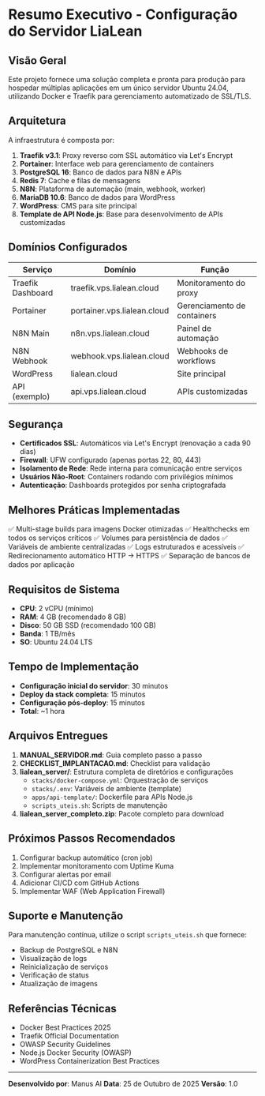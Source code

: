 # Resumo Executivo - Configuração do Servidor LiaLean

## Visão Geral

Este projeto fornece uma solução completa e pronta para produção para hospedar múltiplas aplicações em um único servidor Ubuntu 24.04, utilizando Docker e Traefik para gerenciamento automatizado de SSL/TLS.

## Arquitetura

A infraestrutura é composta por:

1. **Traefik v3.1**: Proxy reverso com SSL automático via Let's Encrypt
2. **Portainer**: Interface web para gerenciamento de containers
3. **PostgreSQL 16**: Banco de dados para N8N e APIs
4. **Redis 7**: Cache e filas de mensagens
5. **N8N**: Plataforma de automação (main, webhook, worker)
6. **MariaDB 10.6**: Banco de dados para WordPress
7. **WordPress**: CMS para site principal
8. **Template de API Node.js**: Base para desenvolvimento de APIs customizadas

## Domínios Configurados

| Serviço | Domínio | Função |
|---------|---------|--------|
| Traefik Dashboard | traefik.vps.lialean.cloud | Monitoramento do proxy |
| Portainer | portainer.vps.lialean.cloud | Gerenciamento de containers |
| N8N Main | n8n.vps.lialean.cloud | Painel de automação |
| N8N Webhook | webhook.vps.lialean.cloud | Webhooks de workflows |
| WordPress | lialean.cloud | Site principal |
| API (exemplo) | api.vps.lialean.cloud | APIs customizadas |

## Segurança

- **Certificados SSL**: Automáticos via Let's Encrypt (renovação a cada 90 dias)
- **Firewall**: UFW configurado (apenas portas 22, 80, 443)
- **Isolamento de Rede**: Rede interna para comunicação entre serviços
- **Usuários Não-Root**: Containers rodando com privilégios mínimos
- **Autenticação**: Dashboards protegidos por senha criptografada

## Melhores Práticas Implementadas

✅ Multi-stage builds para imagens Docker otimizadas
✅ Healthchecks em todos os serviços críticos
✅ Volumes para persistência de dados
✅ Variáveis de ambiente centralizadas
✅ Logs estruturados e acessíveis
✅ Redirecionamento automático HTTP → HTTPS
✅ Separação de bancos de dados por aplicação

## Requisitos de Sistema

- **CPU**: 2 vCPU (mínimo)
- **RAM**: 4 GB (recomendado 8 GB)
- **Disco**: 50 GB SSD (recomendado 100 GB)
- **Banda**: 1 TB/mês
- **SO**: Ubuntu 24.04 LTS

## Tempo de Implementação

- **Configuração inicial do servidor**: 30 minutos
- **Deploy da stack completa**: 15 minutos
- **Configuração pós-deploy**: 15 minutos
- **Total**: ~1 hora

## Arquivos Entregues

1. **MANUAL_SERVIDOR.md**: Guia completo passo a passo
2. **CHECKLIST_IMPLANTACAO.md**: Checklist para validação
3. **lialean_server/**: Estrutura completa de diretórios e configurações
   - `stacks/docker-compose.yml`: Orquestração de serviços
   - `stacks/.env`: Variáveis de ambiente (template)
   - `apps/api-template/`: Dockerfile para APIs Node.js
   - `scripts_uteis.sh`: Scripts de manutenção
4. **lialean_server_completo.zip**: Pacote completo para download

## Próximos Passos Recomendados

1. Configurar backup automático (cron job)
2. Implementar monitoramento com Uptime Kuma
3. Configurar alertas por email
4. Adicionar CI/CD com GitHub Actions
5. Implementar WAF (Web Application Firewall)

## Suporte e Manutenção

Para manutenção contínua, utilize o script `scripts_uteis.sh` que fornece:
- Backup de PostgreSQL e N8N
- Visualização de logs
- Reinicialização de serviços
- Verificação de status
- Atualização de imagens

## Referências Técnicas

- Docker Best Practices 2025
- Traefik Official Documentation
- OWASP Security Guidelines
- Node.js Docker Security (OWASP)
- WordPress Containerization Best Practices

---

**Desenvolvido por**: Manus AI
**Data**: 25 de Outubro de 2025
**Versão**: 1.0
